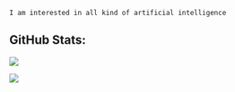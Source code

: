 ```
I am interested in all kind of artificial intelligence
```

## GitHub Stats:
![](https://github-readme-streak-stats.herokuapp.com/?user=xPoleStarx&theme=dark&hide_border=false)<br/>

[![](https://visitcount.itsvg.in/api?id=xPoleStarx&icon=0&color=0)](https://visitcount.itsvg.in)
<!-- Proudly created with GPRM ( https://gprm.itsvg.in ) -->
